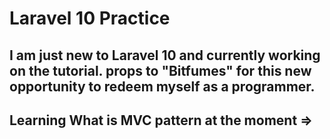 # Laravel 10 Practice

## I am just new to Laravel 10 and currently working on the tutorial. props to "Bitfumes" for this new opportunity to redeem myself as a programmer. 

## Learning What is MVC pattern at the moment =>